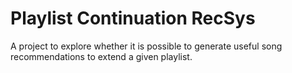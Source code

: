 # Playlist Continuation RecSys

A project to explore whether it is possible to generate useful song recommendations
to extend a given playlist.
